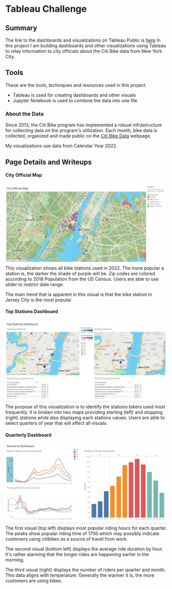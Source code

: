 # Tableau Challenge

## Summary

The link to the dashboards and visualizations on Tableau Public is [here](https://public.tableau.com/app/profile/charlie.freeman6874/viz/CitibikeProject_16759957100090/Story)
In this project I am building dashboards and other visualizations using Tableau to relay information to city officials about the Citi Bike data from New York City.

## Tools

These are the tools, techniques and resources used in this project.

* Tableau is used for creating dashboards and other visuals
* Jupyter Notebook is used to combine the data into one file

### About the Data

Since 2013, the Citi Bike program has implemented a robust infrastructure for collecting data on the program's utilization. Each month, bike data is collected, organized and made public on the [Citi Bike Data](https://www.citibikenyc.com/system-data) webpage.

My visualizations use data from Calendar Year 2022.

## Page Details and Writeups

#### City Official Map

![image](Images/city_official_map.jpg)
This visualization shows all bike stations used in 2022.  The more popular a station is, the darker the shade of purple will be.  Zip codes are colored according to 2018 Population from the US Census.  Users are able to use slider to restrict date range.

The main trend that is apparent in this visual is that the bike station in Jersey City is the most popular.

#### Top Stations Dashboard

![image](Images/top_stations.jpg)
The purpose of this visualization is to identify the stations bikers used most frequently.  It is broken into two maps providing starting (left) and stopping (right) stations while also displaying each stations values.  Users are able to select quarters of year that will affect all visuals.

#### Quarterly Dashboard

![image](Images/quarterly.jpg)
The first visual (top left) displays most popular riding hours for each quarter.  The peaks show popular riding time of 1700 which may possibly indicate customers using citibikes as a source of travel from work.

The second visual (bottom left) displays the average ride duration by hour.  It's rather alarming that the longer rides are happening earlier in the morning.

The third visual (right) displays the number of riders per quarter and month.  This data aligns with temperature.  Generally the warmer it is, the more customers are using bikes.